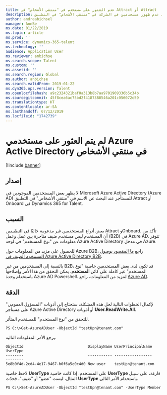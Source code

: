 ```yaml
---
title: عدم العثور على مستخدم في "منتقي الأشخاص" في Attract أو Attract
description: يشرح هذا الموضوع الخطوات التي يجب اتخاذها عند عدم ظهور مستخدمين في الشركة في "منتقي الأشخاص" في التطبيق Attract أو Onboard في Dynamics 365 for Talent.
author: andreabichsel
manager: AnnBe
ms.date: 01/22/2019
ms.topic: article
ms.prod: ''
ms.service: dynamics-365-talent
ms.technology: ''
audience: Application User
ms.reviewer: anbichse
ms.search.scope: Talent
ms.custom: ''
ms.assetid: ''
ms.search.region: Global
ms.author: anbichse
ms.search.validFrom: 2019-01-22
ms.dyn365.ops.version: Talent
ms.openlocfilehash: a9c2324321baf0a313b8b7aa9701909336b5c34b
ms.sourcegitcommit: 45f8cea6ac75bd2f4187380546a201c056072c59
ms.translationtype: HT
ms.contentlocale: ar-SA
ms.lasthandoff: 07/12/2019
ms.locfileid: "1742739"
---
```

# <a name="azure-active-directory-users-not-found-in-people-picker"></a>لم يتم العثور على مستخدمي Azure Active Directory في منتقي الأشخاص

[!include [banner](includes/banner.md)]

## <a name="issue"></a>إصدار

لا يظهر بعض المستخدمين الموجودين في Microsoft Azure Active Directory (Azure AD) للمستأجر عند البحث عن الاسم في "منتقي الأشخاص" في التطبيق Attract أو Onboard في Dynamics 365 for Talent.

## <a name="cause"></a>السبب

بعض أنواع المستخدمين غير مدعومة حاليًا في التطبيقين Attract وOnboard. تأكد من أن المستخدم ليس مستخدم ضيف متاجرة بين عمل وعمل (B2B) في Azure AD. تتوفر معلومات عن "نوع المستخدم" في لوحة Azure Active Directory في مدخل Azure.

للحصول على مزيد من المعلومات حول Azure B2B، راجع [ما المقصود بوصول المستخدم الضيف في Azure Active Directory B2B](https://docs.microsoft.com/azure/active-directory/b2b/what-is-b2b).

بالنسبة إلى المستخدمين من غير B2B، قد تكون لدى بعض المستخدمين خاصية "نوع المستخدم" غير كاملة على كائن **المستخدم**. يمكن التحقق من هذا الأمر وإصلاحها باستخدام وحدة Azure AD Powershell. لمزيد من المعلومات، راجع [Azure AD](https://docs.microsoft.com/powershell/module/azuread/?view=azureadps-2.0).

## <a name="resolution"></a>الدقة

لإكمال الخطوات التالية لحل هذه المشكلة، ستحتاج إلى أذونات "المسؤول العمومي" على مستأجر Azure Active Directory أو أذونات **User.ReadWrite.All**.

للتحقق من "نوع المستخدم" للمستخدم المتأثر.

```
PS C:\>Get-AzureADUser -ObjectId "testUpn@tenant.com"
```
يرجع الأمر المعلومات التالية.
```
ObjectId                             DisplayName UserPrincipalName      UserType
--------                             ----------- -----------------      --------
5e8b0f4d-2cd4-4e17-9467-b0f6a5c0c4d0 New user    testUpn@tenant.com     
```
لاحظ خاصية **UserType** على المستخدم. إذا كانت خاصية **UserType** فارغة، على سبيل المثال، ليست "عضو" أو "ضيف"، فحدّث **UserType** باستخدام الأمر التالي.

```
PS C:\>Set-AzureADUser -ObjectId "testUpn@tenant.com" -UserType Member
```
